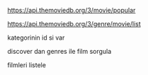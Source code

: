 https://api.themoviedb.org/3/movie/popular

https://api.themoviedb.org/3/genre/movie/list

kategorinin id si var

discover dan genres ile film sorgula

filmleri listele
